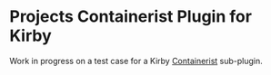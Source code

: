 # Projects Containerist Plugin for Kirby

Work in progress on a test case for a Kirby [Containerist](https://github.com/moritzz/Containerist) sub-plugin. 